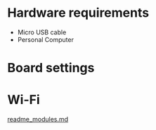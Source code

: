 Hardware requirements
=====================
- Micro USB cable
- Personal Computer


Board settings
==============


Wi-Fi
=====
[readme_modules.md](../../../wifi_examples/readme_modules.md)
